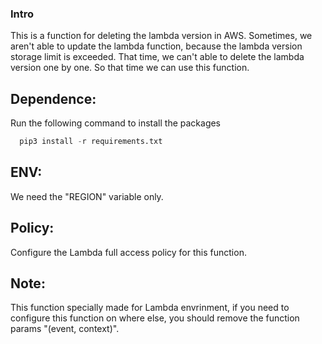 ### Intro

This is a function for deleting the lambda version in AWS. Sometimes, we aren't able to update the lambda function, because the lambda version storage limit is exceeded. That time, we can't able to delete the lambda version one by one. So that time we can use this function.


## Dependence: 
  Run the following command to install the packages
  ```python 
    pip3 install -r requirements.txt
  ```
## ENV:
  We need the "REGION" variable only.

## Policy:
  Configure the Lambda full access policy for this function.

## Note:
  This function specially made for Lambda envrinment, if you need to configure this function on where else, you should remove the function params "(event, context)".


 